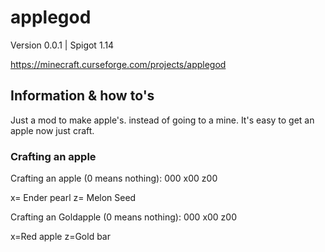 # applegod
Version 0.0.1  |  Spigot 1.14

https://minecraft.curseforge.com/projects/applegod


## Information & how to's
Just a mod to make apple's. instead of going to a mine. It's easy to get an apple now just craft.

### Crafting an apple

Crafting an apple (0 means nothing): 000 x00 z00

x= Ender pearl z= Melon Seed

Crafting an Goldapple (0 means nothing): 000 x00 z00

x=Red apple z=Gold bar
